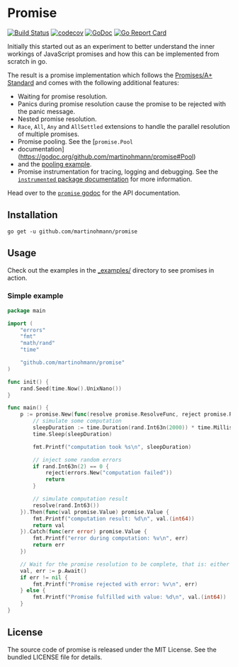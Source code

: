 Promise
=======

[![Build Status](https://travis-ci.org/martinohmann/promise.svg?branch=master)](https://travis-ci.org/martinohmann/promise)
[![codecov](https://codecov.io/gh/martinohmann/promise/branch/master/graph/badge.svg)](https://codecov.io/gh/martinohmann/promise)
[![GoDoc](https://godoc.org/github.com/martinohmann/promise?status.svg)](https://godoc.org/github.com/martinohmann/promise)
[![Go Report Card](https://goreportcard.com/badge/github.com/martinohmann/promise)](https://goreportcard.com/report/github.com/martinohmann/promise)

Initially this started out as an experiment to better understand the inner workings of
JavaScript promises and how this can be implemented from scratch in go.

The result is a promise implementation which follows the [Promises/A+
Standard](https://promisesaplus.com/) and comes with the following additional
features:

* Waiting for promise resolution.
* Panics during promise resolution cause the promise to be rejected with the
  panic message.
* Nested promise resolution.
* `Race`, `All`, `Any` and `AllSettled` extensions to handle the parallel
  resolution of multiple promises.
* Promise pooling. See the [`promise.Pool`
* documentation](https://godoc.org/github.com/martinohmann/promise#Pool)
* and the [pooling example](_examples/dns-lookup/pooled/main.go).
* Promise instrumentation for tracing, logging and debugging. See the
  [`instrumented` package
  documentation](https://godoc.org/github.com/martinohmann/promise/instrumented)
  for more information.

Head over to the [`promise`
godoc](https://godoc.org/github.com/martinohmann/promise) for the API
documentation.

Installation
------------

```
go get -u github.com/martinohmann/promise
```

Usage
-----

Check out the examples in the [_examples/](_examples/) directory to see promises in action.

### Simple example

```go
package main

import (
	"errors"
	"fmt"
	"math/rand"
	"time"

	"github.com/martinohmann/promise"
)

func init() {
	rand.Seed(time.Now().UnixNano())
}

func main() {
	p := promise.New(func(resolve promise.ResolveFunc, reject promise.RejectFunc) {
		// simulate some computation
		sleepDuration := time.Duration(rand.Int63n(2000)) * time.Millisecond
		time.Sleep(sleepDuration)

		fmt.Printf("computation took %s\n", sleepDuration)

		// inject some random errors
		if rand.Int63n(2) == 0 {
			reject(errors.New("computation failed"))
			return
		}

		// simulate computation result
		resolve(rand.Int63())
	}).Then(func(val promise.Value) promise.Value {
		fmt.Printf("computation result: %d\n", val.(int64))
		return val
	}).Catch(func(err error) promise.Value {
		fmt.Printf("error during computation: %v\n", err)
		return err
	})

	// Wait for the promise resolution to be complete, that is: either fulfillment or rejection.
	val, err := p.Await()
	if err != nil {
		fmt.Printf("Promise rejected with error: %v\n", err)
	} else {
		fmt.Printf("Promise fulfilled with value: %d\n", val.(int64))
	}
}
```

License
-------

The source code of promise is released under the MIT License. See the bundled
LICENSE file for details.
